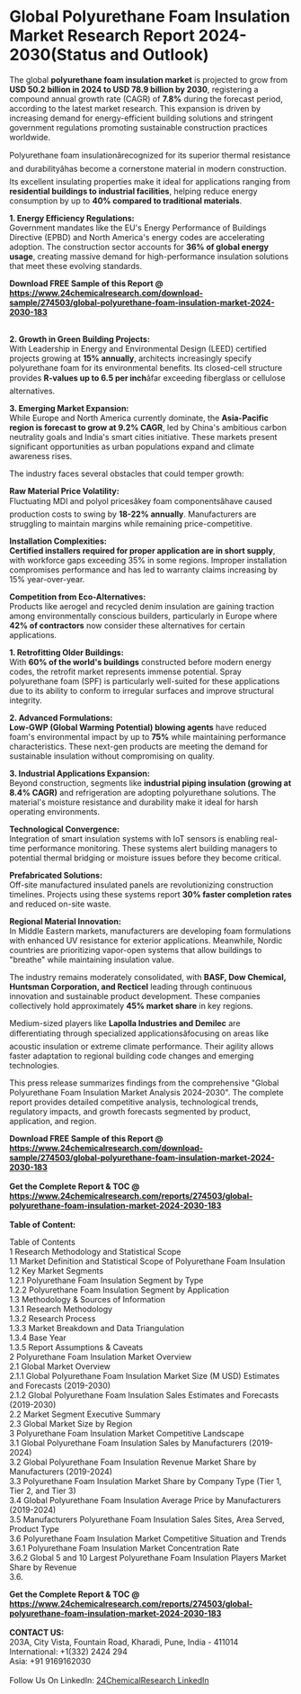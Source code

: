 <h1>Global Polyurethane Foam Insulation Market Research Report 2024-2030(Status and Outlook)</h1><p>The global <strong>polyurethane foam insulation market</strong> is projected to grow from <strong>USD 50.2 billion in 2024 to USD 78.9 billion by 2030</strong>, registering a compound annual growth rate (CAGR) of <strong>7.8%</strong> during the forecast period, according to the latest market research. This expansion is driven by increasing demand for energy-efficient building solutions and stringent government regulations promoting sustainable construction practices worldwide.</p><p>Polyurethane foam insulationârecognized for its superior thermal resistance and durabilityâhas become a cornerstone material in modern construction. Its excellent insulating properties make it ideal for applications ranging from <strong>residential buildings to industrial facilities</strong>, helping reduce energy consumption by up to <strong>40% compared to traditional materials</strong>.</p><p><strong>1. Energy Efficiency Regulations:</strong><br>
Government mandates like the EU's Energy Performance of Buildings Directive (EPBD) and North America's energy codes are accelerating adoption. The construction sector accounts for <strong>36% of global energy usage</strong>, creating massive demand for high-performance insulation solutions that meet these evolving standards.</p><div><b>Download FREE Sample of this Report @ 
            <a href="https://www.24chemicalresearch.com/download-sample/274503/global-polyurethane-foam-insulation-market-2024-2030-183">
            https://www.24chemicalresearch.com/download-sample/274503/global-polyurethane-foam-insulation-market-2024-2030-183</a></b></div><br><p><strong>2. Growth in Green Building Projects:</strong><br>
With Leadership in Energy and Environmental Design (LEED) certified projects growing at <strong>15% annually</strong>, architects increasingly specify polyurethane foam for its environmental benefits. Its closed-cell structure provides <strong>R-values up to 6.5 per inch</strong>âfar exceeding fiberglass or cellulose alternatives.</p><p><strong>3. Emerging Market Expansion:</strong><br>
While Europe and North America currently dominate, the <strong>Asia-Pacific region is forecast to grow at 9.2% CAGR</strong>, led by China's ambitious carbon neutrality goals and India's smart cities initiative. These markets present significant opportunities as urban populations expand and climate awareness rises.</p><p>The industry faces several obstacles that could temper growth:</p><p><strong>Raw Material Price Volatility:</strong><br>
    Fluctuating MDI and polyol pricesâkey foam componentsâhave caused production costs to swing by <strong>18-22% annually</strong>. Manufacturers are struggling to maintain margins while remaining price-competitive.</p><p><strong>Installation Complexities:</strong><br><strong> 
    Certified installers required for proper application are in short supply</strong>, with workforce gaps exceeding 35% in some regions. Improper installation compromises performance and has led to warranty claims increasing by 15% year-over-year.</p><p><strong>Competition from Eco-Alternatives:</strong><br>
    Products like aerogel and recycled denim insulation are gaining traction among environmentally conscious builders, particularly in Europe where <strong>42% of contractors</strong> now consider these alternatives for certain applications.</p><p><strong>1. Retrofitting Older Buildings:</strong><br>
With <strong>60% of the world's buildings</strong> constructed before modern energy codes, the retrofit market represents immense potential. Spray polyurethane foam (SPF) is particularly well-suited for these applications due to its ability to conform to irregular surfaces and improve structural integrity.</p><p><strong>2. Advanced Formulations:<br>
Low-GWP (Global Warming Potential) blowing agents</strong> have reduced foam's environmental impact by up to <strong>75%</strong> while maintaining performance characteristics. These next-gen products are meeting the demand for sustainable insulation without compromising on quality.</p><p>

</p><p><strong>3. Industrial Applications Expansion:</strong><br>
Beyond construction, segments like <strong>industrial piping insulation (growing at 8.4% CAGR)</strong> and refrigeration are adopting polyurethane solutions. The material's moisture resistance and durability make it ideal for harsh operating environments.</p><p><strong>Technological Convergence:</strong><br>
    Integration of smart insulation systems with IoT sensors is enabling real-time performance monitoring. These systems alert building managers to potential thermal bridging or moisture issues before they become critical.</p><p><strong>Prefabricated Solutions:</strong><br>
    Off-site manufactured insulated panels are revolutionizing construction timelines. Projects using these systems report <strong>30% faster completion rates</strong> and reduced on-site waste.</p><p><strong>Regional Material Innovation:</strong><br>
    In Middle Eastern markets, manufacturers are developing foam formulations with enhanced UV resistance for exterior applications. Meanwhile, Nordic countries are prioritizing vapor-open systems that allow buildings to "breathe" while maintaining insulation value.</p><p>The industry remains moderately consolidated, with <strong>BASF, Dow Chemical, Huntsman Corporation, and Recticel</strong> leading through continuous innovation and sustainable product development. These companies collectively hold approximately <strong>45% market share</strong> in key regions.</p><p>Medium-sized players like <strong>Lapolla Industries and Demilec</strong> are differentiating through specialized applicationsâfocusing on areas like acoustic insulation or extreme climate performance. Their agility allows faster adaptation to regional building code changes and emerging technologies.</p><p>This press release summarizes findings from the comprehensive "Global Polyurethane Foam Insulation Market Analysis 2024-2030". The complete report provides detailed competitive analysis, technological trends, regulatory impacts, and growth forecasts segmented by product, application, and region.</p><div><b>Download FREE Sample of this Report @ 
            <a href="https://www.24chemicalresearch.com/download-sample/274503/global-polyurethane-foam-insulation-market-2024-2030-183">
            https://www.24chemicalresearch.com/download-sample/274503/global-polyurethane-foam-insulation-market-2024-2030-183</a></b></div><br><div><b>Get the Complete Report & TOC @ 
            <a href="https://www.24chemicalresearch.com/reports/274503/global-polyurethane-foam-insulation-market-2024-2030-183">
            https://www.24chemicalresearch.com/reports/274503/global-polyurethane-foam-insulation-market-2024-2030-183</a></b></div><br>
            <b>Table of Content:</b><p>Table of Contents<br />
1 Research Methodology and Statistical Scope<br />
1.1 Market Definition and Statistical Scope of Polyurethane Foam Insulation<br />
1.2 Key Market Segments<br />
1.2.1 Polyurethane Foam Insulation Segment by Type<br />
1.2.2 Polyurethane Foam Insulation Segment by Application<br />
1.3 Methodology & Sources of Information<br />
1.3.1 Research Methodology<br />
1.3.2 Research Process<br />
1.3.3 Market Breakdown and Data Triangulation<br />
1.3.4 Base Year<br />
1.3.5 Report Assumptions & Caveats<br />
2 Polyurethane Foam Insulation Market Overview<br />
2.1 Global Market Overview<br />
2.1.1 Global Polyurethane Foam Insulation Market Size (M USD) Estimates and Forecasts (2019-2030)<br />
2.1.2 Global Polyurethane Foam Insulation Sales Estimates and Forecasts (2019-2030)<br />
2.2 Market Segment Executive Summary<br />
2.3 Global Market Size by Region<br />
3 Polyurethane Foam Insulation Market Competitive Landscape<br />
3.1 Global Polyurethane Foam Insulation Sales by Manufacturers (2019-2024)<br />
3.2 Global Polyurethane Foam Insulation Revenue Market Share by Manufacturers (2019-2024)<br />
3.3 Polyurethane Foam Insulation Market Share by Company Type (Tier 1, Tier 2, and Tier 3)<br />
3.4 Global Polyurethane Foam Insulation Average Price by Manufacturers (2019-2024)<br />
3.5 Manufacturers Polyurethane Foam Insulation Sales Sites, Area Served, Product Type<br />
3.6 Polyurethane Foam Insulation Market Competitive Situation and Trends<br />
3.6.1 Polyurethane Foam Insulation Market Concentration Rate<br />
3.6.2 Global 5 and 10 Largest Polyurethane Foam Insulation Players Market Share by Revenue<br />
3.6.</p><div><b>Get the Complete Report & TOC @ 
            <a href="https://www.24chemicalresearch.com/reports/274503/global-polyurethane-foam-insulation-market-2024-2030-183">
            https://www.24chemicalresearch.com/reports/274503/global-polyurethane-foam-insulation-market-2024-2030-183</a></b></div><br><b>CONTACT US:</b><br>
            203A, City Vista, Fountain Road, Kharadi, Pune, India - 411014<br>
            International: +1(332) 2424 294<br>
            Asia: +91 9169162030 <br><br>
            Follow Us On LinkedIn: <a href="https://www.linkedin.com/company/24chemicalresearch/">24ChemicalResearch LinkedIn</a>
